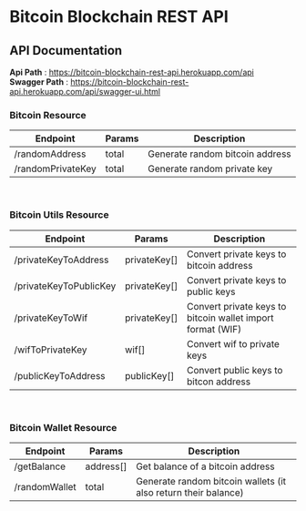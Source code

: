 # Bitcoin Blockchain REST API

## API Documentation
__Api Path__ : https://bitcoin-blockchain-rest-api.herokuapp.com/api</br>
__Swagger Path__ : https://bitcoin-blockchain-rest-api.herokuapp.com/api/swagger-ui.html

### Bitcoin Resource
| Endpoint | Params | Description |
| -------- | ------ | -----------|
| /randomAddress | total | Generate random bitcoin address |
| /randomPrivateKey | total | Generate random private key |

<br>

### Bitcoin Utils Resource
| Endpoint | Params | Description |
| -------- | ------ | -----------|
| /privateKeyToAddress | privateKey[] | Convert private keys to bitcoin address |
| /privateKeyToPublicKey | privateKey[] | Convert private keys to public keys |
| /privateKeyToWif | privateKey[] | Convert private keys to bitcoin wallet import format (WIF)|
| /wifToPrivateKey | wif[] | Convert wif to private keys |
| /publicKeyToAddress | publicKey[] | Convert public keys to bitcon address |

<br>

### Bitcoin Wallet Resource
| Endpoint | Params | Description |
| -------- | ------ | -----------|
| /getBalance | address[] | Get balance of a bitcoin address |
| /randomWallet | total | Generate random bitcoin wallets (it also return their balance) |
